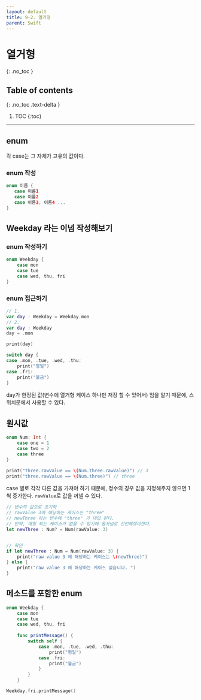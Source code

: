 ```yaml
---
layout: default
title: 9-2. 열거형
parent: Swift
---
```



# 열거형  
{: .no_toc }


## Table of contents
{: .no_toc .text-delta }

1. TOC
{:toc}

---


## enum

각 case는 그 자체가 고유의 값이다.

### enum 작성 

```swift
enum 이름 {
   case 이름1
   case 이름2
   case 이름3, 이름4 ...
}
```

## Weekday 라는 이넘 작성해보기

### enum 작성하기

```swift
enum Weekday {
    case mon
    case tue
    case wed, thu, fri
}
```

### enum 접근하기 

```swift
// 1.
var day : Weekday = Weekday.mon
// 2.
var day : Weekday
day = .mon

print(day) 
```


```swift
switch day {
case .mon, .tue, .wed, .thu:
    print("평일")
case .fri:
    print("불금")
}
```

day가 한정된 값(변수에 열거형 케이스 하나만 저장 할 수 있어서) 임을 알기 때문에, 스위치문에서 사용할 수 있다. 


## 원시값 
```swift
enum Num: Int {
    case one = 1
    case two = 2
    case three
}

print("three.rawValue == \(Num.three.rawValue)") // 3
print("three.rawValue == \(Num.three)") // three
```

case 별로 각각 다른 값을 가져야 하기 때문에, 정수의 경우 값을 지정해주지 않으면 1씩 증가한다. 
`rawValue`로 값을 꺼낼 수 있다. 

```swift
// 변수의 값으로 초기화
// rawValue 3에 해당하는 케이스는 "three"
// newThree 라는 변수에 "three" 가 대입 된다.
// 만약, 매칭 되는 케이스가 없을 수 있기에 옵셔널로 선언해줘야한다.
let newThree : Num? = Num(rawValue: 3)


// 확인
if let newThree : Num = Num(rawValue: 3) {
    print("raw value 3 에 해당하는 케이스는 \(newThree)")
} else {
    print("raw value 3 에 해당하는 케이스 없습니다. ")
}
```


## 메소드를 포함한 enum

```swift
enum Weekday {
    case mon
    case tue
    case wed, thu, fri
    
    func printMessage() {
        switch self {
            case .mon, .tue, .wed, .thu:
                print("평일")
            case .fri:
                print("불금")
            }
        }
    }

Weekday.fri.printMessage()
```
